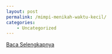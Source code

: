 ```yaml
---
layout: post
permalink: /mimpi-menikah-waktu-kecil/
categories:
    - Uncategorized
---
```


[Baca Selengkapnya](/02)